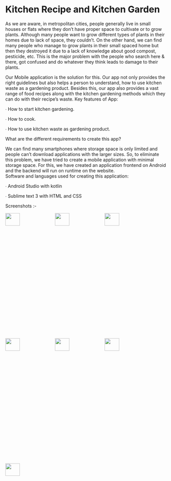 
# Kitchen Recipe and Kitchen Garden


As we are aware, in metropolitan cities, people generally live in small houses or flats where they don’t have proper space to cultivate or to grow plants. Although many people want to grow different types of plants in their homes due to lack of space, they couldn’t. On the other hand, we can find many people who manage to grow plants in their small spaced home but then they destroyed it due to a lack of knowledge about good compost, pesticide, etc.
This is the major problem with the people who search here & there, got confused and do whatever they think leads to damage to their plants. 

Our Mobile application is the solution for this. Our app not only provides the right guidelines but also helps a person to understand, how to use kitchen waste as a gardening product. Besides this, our app also provides a vast range of food recipes along with the kitchen gardening methods which they can do with their recipe’s waste.
Key features of App:

∙       How to start kitchen gardening.

∙       How to cook.

∙       How to use kitchen waste as gardening product.



What are the different requirements to create this app? 

We can find many smartphones where storage space is only limited and people can’t download applications with the larger sizes. So, to eliminate this problem, we have tried to create a mobile application with minimal storage space. For this, we have created an application frontend on Android and the backend will run on runtime on the website.  
Software and languages used for creating this application:

∙       Android Studio with kotlin

∙       Sublime text 3 with HTML and CSS

Screenshots :-

<img src="https://user-images.githubusercontent.com/66800459/136434592-4909978f-fdee-41ef-9b80-00df9007d08f.jpeg" width=30% height=10%>

<img src="https://user-images.githubusercontent.com/66800459/136434591-44180ae8-dfdd-4668-875a-a2c917a83fb5.jpeg" width=30% height=10%>

<img src="https://user-images.githubusercontent.com/66800459/136434580-2036f5a8-76c4-4bc6-958c-b5ea2b080d3a.jpeg" width=30% height=10%>

<img src="https://user-images.githubusercontent.com/66800459/136434587-24319ac1-08aa-4048-b104-756ceb8b0957.jpeg" width=30% height=10%>

<img src="https://user-images.githubusercontent.com/66800459/136434573-71a29700-7566-4d8d-a307-5c3cdec99a5d.jpeg" width=30% height=10%>

<img src="https://user-images.githubusercontent.com/66800459/136434583-0bd947dd-0a1e-4016-b089-3c37916cbbed.jpeg" width=30% height=10%>

<img src="https://user-images.githubusercontent.com/66800459/136434585-3bc428f6-8376-4ccb-8fdf-5ea2a1398121.jpeg" width=30% height=10%>



